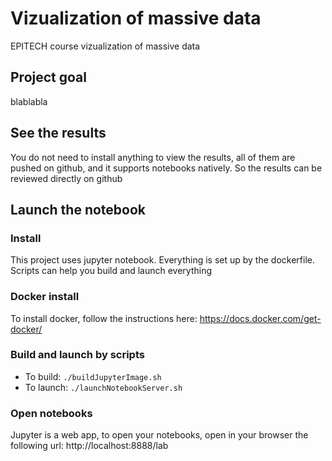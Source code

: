 # Vizualization of massive data
EPITECH course vizualization of massive data

## Project goal
blablabla

## See the results
You do not need to install anything to view the results, all of them are pushed on github, and it supports notebooks natively. So the results can be reviewed directly on github

## Launch the notebook
### Install
This project uses jupyter notebook. Everything is set up by the dockerfile. Scripts can help you build and launch everything

### Docker install
To install docker, follow the instructions here: https://docs.docker.com/get-docker/

### Build and launch by scripts
-   To build: ```./buildJupyterImage.sh```
-   To launch: ```./launchNotebookServer.sh```

### Open notebooks
Jupyter is a web app, to open your notebooks, open in your browser the following url:
http://localhost:8888/lab